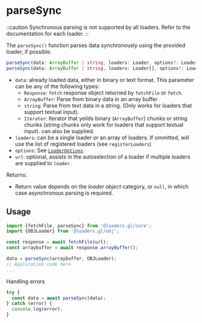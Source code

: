 # parseSync

::caution
Synchronous parsing is not supported by all loaders. Refer to the documentation for each loader.
::

The `parseSync()` function parses data synchronously using the provided loader, if possible. 

```typescript
parseSync(data: ArrayBuffer | string, loaders: Loader, options?: LoaderOptions, url?: string]]) : unknown
parseSync(data: ArrayBuffer | string, loaders: Loader[], options?: LoaderOptions, url?: string]]) : unknown
```

- `data`: already loaded data, either in binary or text format. This parameter can be any of the following types:
  - `Response`: `fetch` response object returned by `fetchFile` or `fetch`.
  - `ArrayBuffer`: Parse from binary data in an array buffer
  - `string`: Parse from text data in a string. (Only works for loaders that support textual input).
  - `Iterator`: Iterator that yeilds binary (`ArrayBuffer`) chunks or string chunks (string chunks only work for loaders that support textual input).
    can also be supplied.
- `loaders`: can be a single loader or an array of loaders. If ommitted, will use the list of registered loaders (see `registerLoaders`)
- `options`: See [`LoaderOptions`](./loader-options).
- `url`: optional, assists in the autoselection of a loader if multiple loaders are supplied to `loader`.

Returns:

- Return value depends on the _loader object_ category, or `null`, in which case asynchronous parsing is required.

## Usage

```typescript
import {fetchFile, parseSync} from '@loaders.gl/core';
import {OBJLoader} from '@loaders.gl/obj';

const response = await fetchFile(url);
const arraybuffer = await response.arrayBuffer();

data = parseSync(arraybuffer, OBJLoader);
// Application code here
...
```

Handling errors

```typescript
try {
  const data = await parseSync(data);
} catch (error) {
  console.log(error);
}
```

